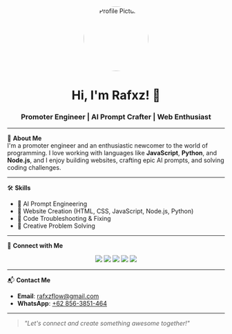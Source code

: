 <div align="center">
  <img src="https://avatars.githubusercontent.com/u/your-github-id?v=4" width="150" alt="Profile Picture" style="border-radius: 50%;" />
  
  # Hi, I'm Rafxz! 👋

  <h3>Promoter Engineer | AI Prompt Crafter | Web Enthusiast</h3>
</div>

---

🌟 **About Me**  
I'm a promoter engineer and an enthusiastic newcomer to the world of programming. I love working with languages like **JavaScript**, **Python**, and **Node.js**, and I enjoy building websites, crafting epic AI prompts, and solving coding challenges.

---

🛠 **Skills**
- 🔹 AI Prompt Engineering
- 🔹 Website Creation (HTML, CSS, JavaScript, Node.js, Python)
- 🔹 Code Troubleshooting & Fixing
- 🔹 Creative Problem Solving

---

📱 **Connect with Me**

<p align="center">
  <a href="https://www.tiktok.com/@rappanjai"><img src="https://img.shields.io/badge/TikTok-000?style=for-the-badge&logo=tiktok&logoColor=white"/></a>
  <a href="https://instagram.com/rfxz_flowup"><img src="https://img.shields.io/badge/Instagram-E4405F?style=for-the-badge&logo=instagram&logoColor=white"/></a>
  <a href="https://youtube.com/@rafxzcihuy"><img src="https://img.shields.io/badge/YouTube-FF0000?style=for-the-badge&logo=youtube&logoColor=white"/></a>
  <a href="https://wa.me/628563851464"><img src="https://img.shields.io/badge/WhatsApp-25D366?style=for-the-badge&logo=whatsapp&logoColor=white"/></a>
  <a href="https://github.com/ranzgz"><img src="https://img.shields.io/badge/GitHub-181717?style=for-the-badge&logo=github&logoColor=white"/></a>
</p>

---

📬 **Contact Me**

- **Email**: [rafxzflow@gmail.com](mailto:rafxzflow@gmail.com)
- **WhatsApp**: [+62 856-3851-464](https://wa.me/628563851464)

---

> _"Let's connect and create something awesome together!"_
